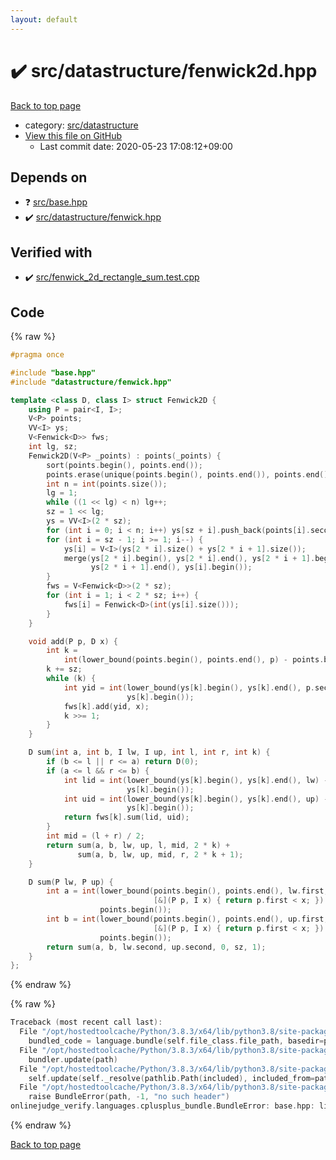 ```yaml
---
layout: default
---
```


<!-- mathjax config similar to math.stackexchange -->
<script type="text/javascript" async
  src="https://cdnjs.cloudflare.com/ajax/libs/mathjax/2.7.5/MathJax.js?config=TeX-MML-AM_CHTML">
</script>
<script type="text/x-mathjax-config">
  MathJax.Hub.Config({
    TeX: { equationNumbers: { autoNumber: "AMS" }},
    tex2jax: {
      inlineMath: [ ['$','$'] ],
      processEscapes: true
    },
    "HTML-CSS": { matchFontHeight: false },
    displayAlign: "left",
    displayIndent: "2em"
  });
</script>

<script type="text/javascript" src="https://cdnjs.cloudflare.com/ajax/libs/jquery/3.4.1/jquery.min.js"></script>
<script src="https://cdn.jsdelivr.net/npm/jquery-balloon-js@1.1.2/jquery.balloon.min.js" integrity="sha256-ZEYs9VrgAeNuPvs15E39OsyOJaIkXEEt10fzxJ20+2I=" crossorigin="anonymous"></script>
<script type="text/javascript" src="../../../assets/js/copy-button.js"></script>
<link rel="stylesheet" href="../../../assets/css/copy-button.css" />


# :heavy_check_mark: src/datastructure/fenwick2d.hpp

<a href="../../../index.html">Back to top page</a>

* category: <a href="../../../index.html#057cdb199a48f765d2786c323ec11d3a">src/datastructure</a>
* <a href="{{ site.github.repository_url }}/blob/master/src/datastructure/fenwick2d.hpp">View this file on GitHub</a>
    - Last commit date: 2020-05-23 17:08:12+09:00




## Depends on

* :question: <a href="../base.hpp.html">src/base.hpp</a>
* :heavy_check_mark: <a href="fenwick.hpp.html">src/datastructure/fenwick.hpp</a>


## Verified with

* :heavy_check_mark: <a href="../../../verify/src/fenwick_2d_rectangle_sum.test.cpp.html">src/fenwick_2d_rectangle_sum.test.cpp</a>


## Code

<a id="unbundled"></a>
{% raw %}
```cpp
#pragma once

#include "base.hpp"
#include "datastructure/fenwick.hpp"

template <class D, class I> struct Fenwick2D {
    using P = pair<I, I>;
    V<P> points;
    VV<I> ys;
    V<Fenwick<D>> fws;
    int lg, sz;
    Fenwick2D(V<P> _points) : points(_points) {
        sort(points.begin(), points.end());
        points.erase(unique(points.begin(), points.end()), points.end());
        int n = int(points.size());
        lg = 1;
        while ((1 << lg) < n) lg++;
        sz = 1 << lg;
        ys = VV<I>(2 * sz);
        for (int i = 0; i < n; i++) ys[sz + i].push_back(points[i].second);
        for (int i = sz - 1; i >= 1; i--) {
            ys[i] = V<I>(ys[2 * i].size() + ys[2 * i + 1].size());
            merge(ys[2 * i].begin(), ys[2 * i].end(), ys[2 * i + 1].begin(),
                  ys[2 * i + 1].end(), ys[i].begin());
        }
        fws = V<Fenwick<D>>(2 * sz);
        for (int i = 1; i < 2 * sz; i++) {
            fws[i] = Fenwick<D>(int(ys[i].size()));
        }
    }

    void add(P p, D x) {
        int k =
            int(lower_bound(points.begin(), points.end(), p) - points.begin());
        k += sz;
        while (k) {
            int yid = int(lower_bound(ys[k].begin(), ys[k].end(), p.second) -
                          ys[k].begin());
            fws[k].add(yid, x);
            k >>= 1;
        }
    }

    D sum(int a, int b, I lw, I up, int l, int r, int k) {
        if (b <= l || r <= a) return D(0);
        if (a <= l && r <= b) {
            int lid = int(lower_bound(ys[k].begin(), ys[k].end(), lw) -
                          ys[k].begin());
            int uid = int(lower_bound(ys[k].begin(), ys[k].end(), up) -
                          ys[k].begin());
            return fws[k].sum(lid, uid);
        }
        int mid = (l + r) / 2;
        return sum(a, b, lw, up, l, mid, 2 * k) +
               sum(a, b, lw, up, mid, r, 2 * k + 1);
    }

    D sum(P lw, P up) {
        int a = int(lower_bound(points.begin(), points.end(), lw.first,
                                [&](P p, I x) { return p.first < x; }) -
                    points.begin());
        int b = int(lower_bound(points.begin(), points.end(), up.first,
                                [&](P p, I x) { return p.first < x; }) -
                    points.begin());
        return sum(a, b, lw.second, up.second, 0, sz, 1);
    }
};

```
{% endraw %}

<a id="bundled"></a>
{% raw %}
```cpp
Traceback (most recent call last):
  File "/opt/hostedtoolcache/Python/3.8.3/x64/lib/python3.8/site-packages/onlinejudge_verify/docs.py", line 349, in write_contents
    bundled_code = language.bundle(self.file_class.file_path, basedir=pathlib.Path.cwd())
  File "/opt/hostedtoolcache/Python/3.8.3/x64/lib/python3.8/site-packages/onlinejudge_verify/languages/cplusplus.py", line 172, in bundle
    bundler.update(path)
  File "/opt/hostedtoolcache/Python/3.8.3/x64/lib/python3.8/site-packages/onlinejudge_verify/languages/cplusplus_bundle.py", line 282, in update
    self.update(self._resolve(pathlib.Path(included), included_from=path))
  File "/opt/hostedtoolcache/Python/3.8.3/x64/lib/python3.8/site-packages/onlinejudge_verify/languages/cplusplus_bundle.py", line 162, in _resolve
    raise BundleError(path, -1, "no such header")
onlinejudge_verify.languages.cplusplus_bundle.BundleError: base.hpp: line -1: no such header

```
{% endraw %}

<a href="../../../index.html">Back to top page</a>

